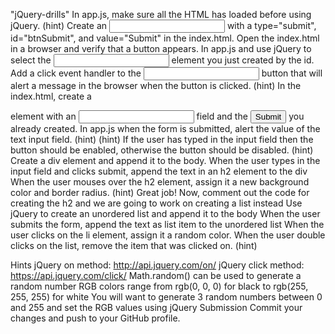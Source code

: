 "jQuery-drills" 
In app.js, make sure all the HTML has loaded before using jQuery. (hint)
Create an <input> with a type="submit", id="btnSubmit", and value="Submit" in the index.html. Open the index.html in a browser and verify that a button appears.
In app.js and use jQuery to select the <input> element you just created by the id.
Add a click event handler to the <input> button that will alert a message in the browser when the button is clicked. (hint)
In the index.html, create a <form> element with an <input type="text"> field and the <input type="submit"> you already created.
In app.js when the form is submitted, alert the value of the text input field. (hint) (hint)
If the user has typed in the input field then the button should be enabled, otherwise the button should be disabled. (hint)
Create a div element and append it to the body.
When the user types in the input field and clicks submit, append the text in an h2 element to the div
When the user mouses over the h2 element, assign it a new background color and border radius. (hint)
Great job! Now, comment out the code for creating the h2 and we are going to work on creating a list instead
Use jQuery to create an unordered list and append it to the body
When the user submits the form, append the text as list item to the unordered list
When the user clicks on the li element, assign it a random color.
When the user double clicks on the list, remove the item that was clicked on. (hint)


Hints
jQuery on method: http://api.jquery.com/on/
jQuery click method: https://api.jquery.com/click/
Math.random() can be used to generate a random number
RGB colors range from rgb(0, 0, 0) for black to rgb(255, 255, 255) for white
You will want to generate 3 random numbers between 0 and 255 and set the RGB values using jQuery
Submission
Commit your changes and push to your GitHub profile.
